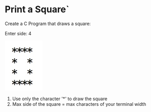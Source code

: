 # Print a Square`

Create a C Program that draws a square:

Enter side: 4

![Square](square.jpeg)

1. Use only the character '*' to draw the square
2. Max side of the square = max characters of your terminal width
